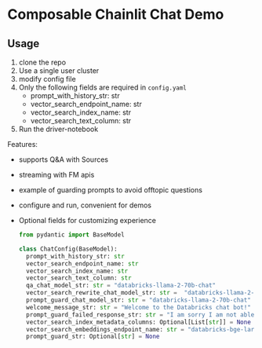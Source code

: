 # Composable Chainlit Chat Demo

## Usage

1. clone the repo
2. Use a single user cluster
3. modify config file
4. Only the following fields are required in `config.yaml`
    * prompt_with_history_str: str
    * vector_search_endpoint_name: str
    * vector_search_index_name: str
    * vector_search_text_column: str
5. Run the driver-notebook

Features: 

* supports Q&A with Sources
* streaming with FM apis
* example of guarding prompts to avoid offtopic questions
* configure and run, convenient for demos
* Optional fields for customizing experience

  ```python
  from pydantic import BaseModel

  class ChatConfig(BaseModel):
    prompt_with_history_str: str
    vector_search_endpoint_name: str
    vector_search_index_name: str
    vector_search_text_column: str
    qa_chat_model_str: str = "databricks-llama-2-70b-chat"
    vector_search_rewrite_chat_model_str: str =  "databricks-llama-2-70b-chat"
    prompt_guard_chat_model_str: str = "databricks-llama-2-70b-chat"
    welcome_message_str: str = "Welcome to the Databricks chat bot!"
    prompt_guard_failed_response_str: str = "I am sorry I am not able to answer that question."
    vector_search_index_metadata_columns: Optional[List[str]] = None
    vector_search_embeddings_endpoint_name: str = "databricks-bge-large-en"
    prompt_guard_str: Optional[str] = None
  ```

